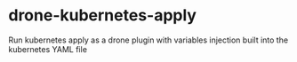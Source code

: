 # drone-kubernetes-apply
Run kubernetes apply as a drone plugin with variables injection built into the kubernetes YAML file
